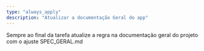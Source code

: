 ```yaml
---
type: "always_apply"
description: "Atualizar a documentação Geral do app"
---
```

Sempre ao final da tarefa atualize a regra na documentação geral do projeto com o ajuste SPEC_GERAL.md